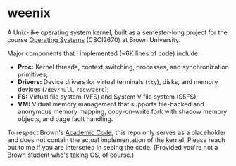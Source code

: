 # weenix
A Unix-like operating system kernel, built as a semester-long project for the course [Operating Systems](https://brown-cs1690.github.io/brown-cs167-s23/) (CSCI2670) at Brown University. 

Major components that I implemented (~6K lines of code) include:
- **Proc:** Kernel threads, context switching, processes, and synchronization primitives;
- **Drivers:** Device drivers for virtual terminals (`tty`), disks, and memory devices (`/dev/null`, `/dev/zero`);
- **FS:** Virtual file system (VFS) and System V file system (S5FS);
- **VM:** Virtual memory management that supports file-backed and anonymous memory mapping, copy-on-write fork with shadow memory objects, and page fault handling.

To respect Brown's [Academic Code](https://college.brown.edu/sites/default/files/2022-04/Academic-Code.pdf), this repo only serves as a placeholder and does not contain the actual implementation of the kernel. Please reach out to me if you are interseted in seeing the code. (Provided you're not a Brown student who's taking OS, of course.)
